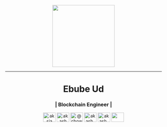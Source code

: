 <p align="center">
  <img src="https://raw.githubusercontent.com/EbubeUd/EbubeUd/main/memoji-durag.png" height="200"/>
</p>
<hr>
<h1 align="center">Ebube Ud</h1>
<h3 align="center">| Blockchain Engineer |</h3>
<p align="center">
<a href="https://www.linkedin.com/in/EbubeUd/" target="blank"><img align="center" src="https://cdn.jsdelivr.net/npm/simple-icons@3.0.1/icons/linkedin.svg" alt="aksia" height="30" width="40" /></a>
<a href="https://www.facebook.com/" target="blank"><img align="center" src="https://cdn.jsdelivr.net/npm/simple-icons@3.0.1/icons/facebook.svg" alt="akash chowrasia" height="30" width="40" /></a>
<a href="https://www.hackerrank.com/" target="blank"><img align="center" src="https://cdn.jsdelivr.net/npm/simple-icons@3.0.1/icons/hackerrank.svg" alt="@chowrasia_akash1" height="30" width="40" /></a>
<a href="https://leetcode.com/" target="blank"><img align="center" src="https://cdn.jsdelivr.net/npm/simple-icons@3.0.1/icons/leetcode.svg" alt="akash_chowrasia" height="30" width="40" /></a>
<a href="https://auth.geeksforgeeks.org/" target="blank"><img align="center" src="https://cdn.jsdelivr.net/npm/simple-icons@3.0.1/icons/geeksforgeeks.svg" alt="akash_chowrasia" height="30" width="40" /></a>
 <a href = "mailto: kripsonud@gmail.com"><img align="center" src="https://simpleicons.org/icons/gmail.svg" height="30" width="40" /></a>
</p>
</p>
